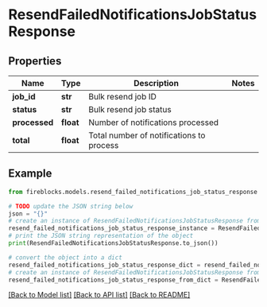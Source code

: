 # ResendFailedNotificationsJobStatusResponse


## Properties

Name | Type | Description | Notes
------------ | ------------- | ------------- | -------------
**job_id** | **str** | Bulk resend job ID | 
**status** | **str** | Bulk resend job status | 
**processed** | **float** | Number of notifications processed | 
**total** | **float** | Total number of notifications to process | 

## Example

```python
from fireblocks.models.resend_failed_notifications_job_status_response import ResendFailedNotificationsJobStatusResponse

# TODO update the JSON string below
json = "{}"
# create an instance of ResendFailedNotificationsJobStatusResponse from a JSON string
resend_failed_notifications_job_status_response_instance = ResendFailedNotificationsJobStatusResponse.from_json(json)
# print the JSON string representation of the object
print(ResendFailedNotificationsJobStatusResponse.to_json())

# convert the object into a dict
resend_failed_notifications_job_status_response_dict = resend_failed_notifications_job_status_response_instance.to_dict()
# create an instance of ResendFailedNotificationsJobStatusResponse from a dict
resend_failed_notifications_job_status_response_from_dict = ResendFailedNotificationsJobStatusResponse.from_dict(resend_failed_notifications_job_status_response_dict)
```
[[Back to Model list]](../README.md#documentation-for-models) [[Back to API list]](../README.md#documentation-for-api-endpoints) [[Back to README]](../README.md)


